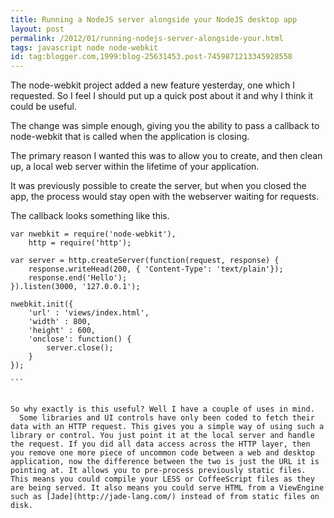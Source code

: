 ```yaml
---
title: Running a NodeJS server alongside your NodeJS desktop app
layout: post
permalink: /2012/01/running-nodejs-server-alongside-your.html
tags: javascript node node-webkit
id: tag:blogger.com,1999:blog-25631453.post-7459871213345928558
---
```



The node-webkit project added a new feature yesterday, one which I requested. So I feel I should put up a quick post about it and why I think it could be useful.  
 
The change was simple enough, giving you the ability to pass a callback to node-webkit that is called when the application is closing.  
 
The primary reason I wanted this was to allow you to create, and then clean up, a local web server within the lifetime of your application.  
 
It was previously possible to create the server, but when you closed the app, the process would stay open with the webserver waiting for requests.  
 
The callback looks something like this.  
 

````
var nwebkit = require('node-webkit'),
	http = require('http');

var server = http.createServer(function(request, response) {
	response.writeHead(200, { 'Content-Type': 'text/plain'});
	response.end('Hello');
}).listen(3000, '127.0.0.1');

nwebkit.init({
	'url' : 'views/index.html',
	'width' : 800,
	'height' : 600,
	'onclose': function() {
		server.close();
	}
});

```  
  
 
So why exactly is this useful? Well I have a couple of uses in mind.  
  Some libraries and UI controls have only been coded to fetch their data with an HTTP request. This gives you a simple way of using such a library or control. You just point it at the local server and handle the request. If you did all data access across the HTTP layer, then you remove one more piece of uncommon code between a web and desktop application, now the difference between the two is just the URL it is pointing at. It allows you to pre-process previously static files. This means you could compile your LESS or CoffeeScript files as they are being served. It also means you could serve HTML from a ViewEngine such as [Jade](http://jade-lang.com/) instead of from static files on disk.  